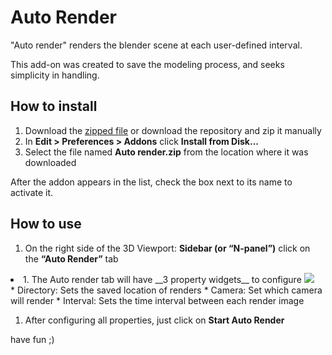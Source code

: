 # Auto Render
"Auto render" renders the blender scene at each user-defined interval.

This add-on was created to save the modeling process, and seeks simplicity in handling.

## How to install

1. Download the [zipped file](https://github.com/victorictor/Auto-Render/releases/tag/v1.2.4) or download the repository and zip it manually
1. In __Edit > Preferences > Addons__ click __Install from Disk...__ 
1. Select the file named __Auto render.zip__ from the location where it was downloaded

After the addon appears in the list, check the box next to its name to activate it.

## How to use

1. On the right side of the 3D Viewport: __Sidebar (or “N-panel”)__ click on the __“Auto Render”__ tab
<li>
1. The Auto render tab will have __3 property widgets__ to configure
<img src= https://github.com/user-attachments/assets/287730b9-106a-40cb-8829-fd283e019033>
</li>
* Directory: Sets the saved location of renders
* Camera: Set which camera will render
* Interval: Sets the time interval between each render image

1. After configuring all properties, just click on __Start Auto Render__

have fun ;)



